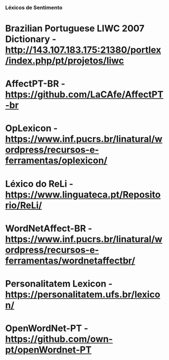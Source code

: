 ### Léxicos de Sentimento

# Brazilian Portuguese LIWC 2007 Dictionary - http://143.107.183.175:21380/portlex/index.php/pt/projetos/liwc
# AffectPT-BR - https://github.com/LaCAfe/AffectPT-br
# OpLexicon - https://www.inf.pucrs.br/linatural/wordpress/recursos-e-ferramentas/oplexicon/
# Léxico do ReLi - https://www.linguateca.pt/Repositorio/ReLi/
# WordNetAffect-BR - https://www.inf.pucrs.br/linatural/wordpress/recursos-e-ferramentas/wordnetaffectbr/
# Personalitatem Lexicon - https://personalitatem.ufs.br/lexicon/
# OpenWordNet-PT - https://github.com/own-pt/openWordnet-PT

<!--
**brasileiras-pln/brasileiras-pln** is a ✨ _special_ ✨ repository because its `README.md` (this file) appears on your GitHub profile.

Here are some ideas to get you started:

- 🔭 I’m currently working on ...
- 🌱 I’m currently learning ...
- 👯 I’m looking to collaborate on ...
- 🤔 I’m looking for help with ...
- 💬 Ask me about ...
- 📫 How to reach me: ...
- 😄 Pronouns: ...
- ⚡ Fun fact: ...
-->
